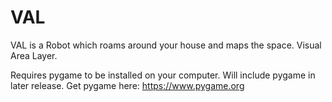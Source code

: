 # VAL
VAL is a Robot which roams around your house and maps the space. Visual Area Layer.

Requires pygame to be installed on your computer. Will include pygame in later release.
Get pygame here: https://www.pygame.org
